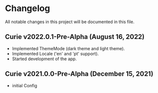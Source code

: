 # Changelog

All notable changes in this project will be documented in this file.

## Curie v2022.0.1-Pre-Alpha (August 16, 2022)

- Implemented ThemeMode (dark theme and light theme).
- Implemented Locale ('en' and 'pt' support).
- Started development of the app.

## Curie v2021.0.0-Pre-Alpha (December 15, 2021)

- initial Config

